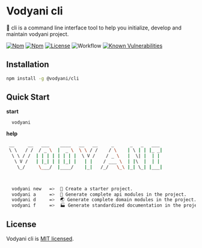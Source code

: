 # Vodyani cli

🤖 cli is a command line interface tool to help you initialize, develop and maintain vodyani project.

[![Npm](https://img.shields.io/npm/v/@vodyani/cli)](https://www.npmjs.com/package/@vodyani/cli)
[![Npm](https://img.shields.io/npm/dm/@vodyani/cli)](https://www.npmjs.com/package/@vodyani/cli)
[![License](https://img.shields.io/github/license/vodyani/cli)](LICENSE)
![Workflow](https://github.com/vodyani/cli/actions/workflows/release.yml/badge.svg)
[![Known Vulnerabilities](https://snyk.io/test/github/vodyani/cli/badge.svg?targetFile=package.json)](https://snyk.io/test/github/vodyani/cli?targetFile=package.json)

## Installation

```sh
npm install -g @vodyani/cli
```

## Quick Start

**start**
```
  vodyani
```

**help**

```sh
 __     __   ___    ____   __   __     _      _   _   ___ 
 \ \   / /  / _ \  |  _ \  \ \ / /    / \    | \ | | |_ _|
  \ \ / /  | | | | | | | |  \ V /    / _ \   |  \| |  | | 
   \ V /   | |_| | | |_| |   | |    / ___ \  | |\  |  | | 
    \_/     \___/  |____/    |_|   /_/   \_\ |_| \_| |___|
                                                          


  vodyani new   =>  🚀 Create a starter project.
  vodyani a     =>  🔌 Generate complete api modules in the project.
  vodyani d     =>  🌏 Generate complete domain modules in the project.
  vodyani f     =>  🏭 Generate standardized documentation in the project.
```

## License

Vodyani cli is [MIT licensed](LICENSE).
